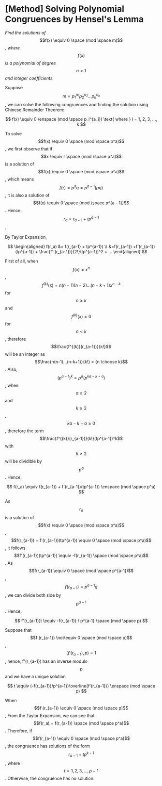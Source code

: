 # \[Method] Solving Polynomial Congruences by Hensel's Lemma

_Find the solutions of_ $$f(x) \equiv 0 \space (mod \space m)$$_, where_ $$f(x)$$ _is a polynomial of degree_ $$n > 1$$ _and integer coefficients._

Suppose $$m = p_1^{a_1}p_2^{a_2}...p_k^{a_k}$$, we can solve the following congruences and finding the solution using Chinese Remainder Theorem:

$$
f(x) \equiv 0 \enspace (mod \space p_i^{a_i}) \text{ where } i = 1, 2, 3, ..., k
$$

To solve $$f(x) \equiv 0 \space (mod \space p^a)$$, we first observe that if $$x \equiv r \space (mod \space p^a)$$ is a solution of $$f(x) \equiv 0 \space (mod \space p^a)$$, which means $$f(r) = p^aq = p^{a - 1}(pq)$$, it is also a solution of $$f(x) \equiv 0 \space (mod \space p^{a - 1})$$. Hence, $$r_a = r_{a - 1} + tp^{a-1}$$.

By Taylor Expansion,

$$
\begin{aligned} f(r_a) &= f(r_{a-1} + tp^{a-1}) \\ &=f(r_{a-1}) +f'(r_{a-1})(tp^{a-1}) + \frac{f''(r_{a-1})}{2!}(tp^{a-1})^2 + ... \end{aligned}
$$

First of all, when $$f(x) = x^n$$, $$f^{(k)}(x) = n(n-1)(n-2)...(n-k+1)x^{n-k}$$ for $$n \ge k$$ and $$f^{(k)}(x) = 0$$ for $$n < k$$, therefore $$\frac{f^{(k)}(r_{a-1})}{k!}$$ will be an integer as $$\frac{n(n-1)...(n-k+1)}{k!} = {n \choose k}$$. Also, $$(p^{a-1})^k = p^a(p^{ka - k - a})$$, when $$a \ge 2$$ and $$k \ge 2$$, $$ka - k - a \ge 0$$, therefore the term $$\frac{f^{(k)}(r_{a-1})}{k!}(tp^{a-1})^k$$ with $$k \ge 2$$ will be dividible by $$p^a$$. Hence,

$$
f(r_a) \equiv f(r_{a-1}) + f'(r_{a-1})(tp^{a-1}) \enspace (mod \space p^a)
$$

As $$r_a$$ is a solution of $$f(x) \equiv 0 \space (mod \space p^a)$$, $$f(r_{a-1}) + f'(r_{a-1})(tp^{a-1}) \equiv 0 \space (mod \space p^a)$$, it follows $$f'(r_{a-1})(tp^{a-1}) \equiv -f(r_{a-1}) \space (mod \space p^a)$$. As $$f(r_{a-1}) \equiv 0 \space (mod \space p^{a-1})$$, $$f(r_{a-1}) = p^{a-1}q$$, we can divide both side by $$p^{a-1}$$. Hence,

$$
f'(r_{a-1})t \equiv -f(r_{a-1}) / p^{a-1} \space (mod \space p)
$$

Suppose that $$f'(r_{a-1}) \not\equiv 0 \space (mod \space p)$$, $$(f'(r_{a-1}), p) = 1$$, hence, f'(r\_{a-1}) has an inverse modulo $$p$$ and we have a unique solution

$$
t \equiv (-f(r_{a-1})/p^{a-1})\overline{f'(r_{a-1})} \enspace (mod \space p)
$$

When $$f'(r_{a-1}) \equiv 0 \space (mod \space p)$$, From the Taylor Expansion, we can see that $$f(r_a) = f(r_{a-1}) \space (mod \space p^a)$$. Therefore, if $$f(r_{a-1}) \equiv 0 \space (mod \space p^a)$$, the congruence has solutions of the form $$r_{a-1} + tp^{k-1}$$, where $$t = 1, 2, 3, ..., p-1$$. Otherwise, the congruence has no solution.
